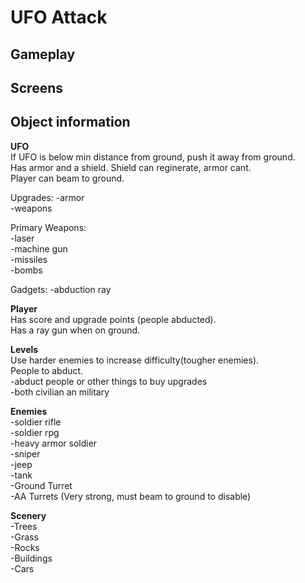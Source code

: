 
UFO Attack
==========

Gameplay 
--------

Screens
-------

Object information
------------------

**UFO**    
If UFO is below min distance from ground, push it away from ground.  
Has armor and a shield. Shield can reginerate, armor cant.  
Player can beam to ground.  

Upgrades:
-armor  
-weapons  

Primary Weapons:  
-laser  
-machine gun  
-missiles  
-bombs  

Gadgets:
-abduction ray  

**Player**  
Has score and upgrade points (people abducted).  
Has a ray gun when on ground.  

**Levels**  
Use harder enemies to increase difficulty(tougher enemies).  
People to abduct.  
-abduct people or other things to buy upgrades  
-both civilian an military  

**Enemies**  
-soldier rifle  
-soldier rpg  
-heavy armor soldier  
-sniper  
-jeep  
-tank  
-Ground Turret  
-AA Turrets (Very strong, must beam to ground to disable)  

**Scenery**  
-Trees   
-Grass  
-Rocks  
-Buildings  
-Cars  
